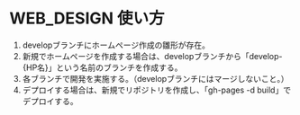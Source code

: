 # WEB_DESIGN 使い方

1. developブランチにホームページ作成の雛形が存在。
2. 新規でホームページを作成する場合は、developブランチから「develop-{HP名}」という名前のブランチを作成する。
3. 各ブランチで開発を実施する。（developブランチにはマージしないこと。）
4. デプロイする場合は、新規でリポジトリを作成し、「gh-pages -d build」でデプロイする。
